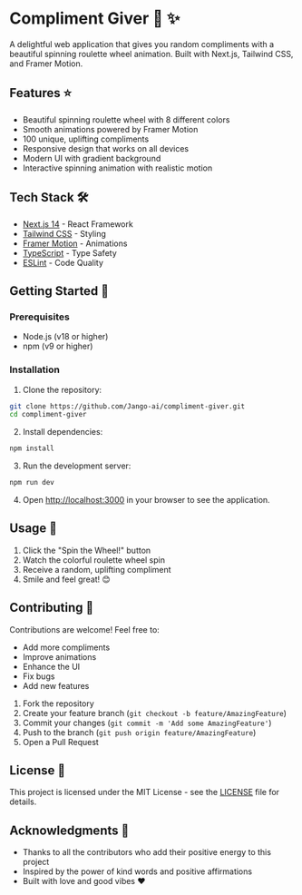 # Compliment Giver 🎡 ✨

A delightful web application that gives you random compliments with a beautiful spinning roulette wheel animation. Built with Next.js, Tailwind CSS, and Framer Motion.

## Features ⭐

- Beautiful spinning roulette wheel with 8 different colors
- Smooth animations powered by Framer Motion
- 100 unique, uplifting compliments
- Responsive design that works on all devices
- Modern UI with gradient background
- Interactive spinning animation with realistic motion

## Tech Stack 🛠️

- [Next.js 14](https://nextjs.org/) - React Framework
- [Tailwind CSS](https://tailwindcss.com/) - Styling
- [Framer Motion](https://www.framer.com/motion/) - Animations
- [TypeScript](https://www.typescriptlang.org/) - Type Safety
- [ESLint](https://eslint.org/) - Code Quality

## Getting Started 🚀

### Prerequisites

- Node.js (v18 or higher)
- npm (v9 or higher)

### Installation

1. Clone the repository:
```bash
git clone https://github.com/Jango-ai/compliment-giver.git
cd compliment-giver
```

2. Install dependencies:
```bash
npm install
```

3. Run the development server:
```bash
npm run dev
```

4. Open [http://localhost:3000](http://localhost:3000) in your browser to see the application.

## Usage 💫

1. Click the "Spin the Wheel!" button
2. Watch the colorful roulette wheel spin
3. Receive a random, uplifting compliment
4. Smile and feel great! 😊

## Contributing 🤝

Contributions are welcome! Feel free to:
- Add more compliments
- Improve animations
- Enhance the UI
- Fix bugs
- Add new features

1. Fork the repository
2. Create your feature branch (`git checkout -b feature/AmazingFeature`)
3. Commit your changes (`git commit -m 'Add some AmazingFeature'`)
4. Push to the branch (`git push origin feature/AmazingFeature`)
5. Open a Pull Request

## License 📝

This project is licensed under the MIT License - see the [LICENSE](LICENSE) file for details.

## Acknowledgments 🙏

- Thanks to all the contributors who add their positive energy to this project
- Inspired by the power of kind words and positive affirmations
- Built with love and good vibes ❤️ 